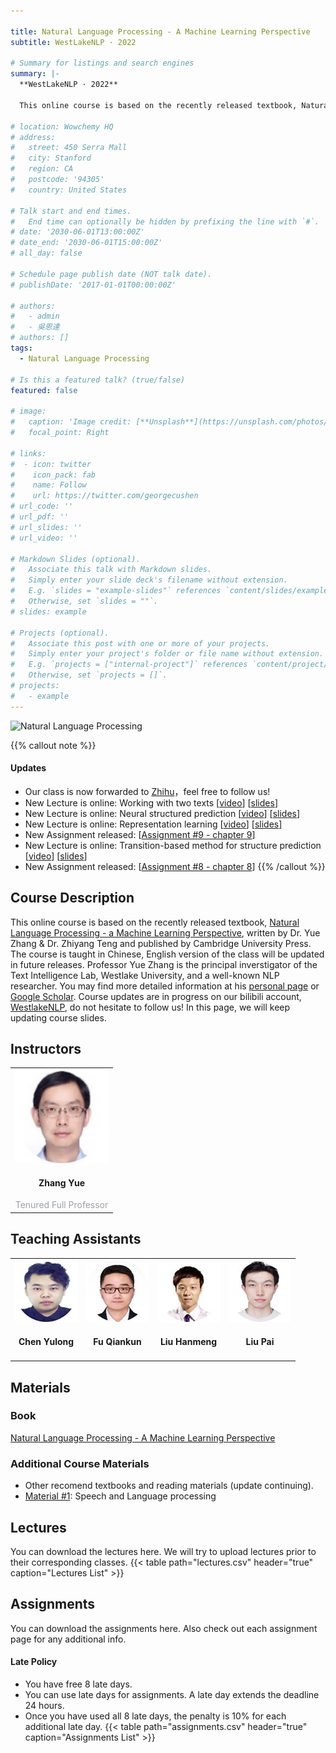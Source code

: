 ```yaml
---

title: Natural Language Processing - A Machine Learning Perspective
subtitle: WestLakeNLP · 2022

# Summary for listings and search engines
summary: |-
  **WestLakeNLP · 2022**
  
  This online course is based on the recently released textbook, Natural Language Processing - a Machine Learning Perspective, written by Dr. Yue Zhang & Dr. Zhiyang Teng and published by Cambridge University Press. The course is taught in Chinese, English version of the class will be updated in future releases. Professor Yue Zhang is the principal inverstigator of the Text Intelligence Lab, Westlake University, and a well-known NLP researcher. You may find more detailed information at his personal page or Google Scholar. Course updates are in progress on our bilibili account, WestlakeNLP, do not hesitate to follow us! In this page, we will keep updating course slides.

# location: Wowchemy HQ
# address:
#   street: 450 Serra Mall
#   city: Stanford
#   region: CA
#   postcode: '94305'
#   country: United States

# Talk start and end times.
#   End time can optionally be hidden by prefixing the line with `#`.
# date: '2030-06-01T13:00:00Z'
# date_end: '2030-06-01T15:00:00Z'
# all_day: false

# Schedule page publish date (NOT talk date).
# publishDate: '2017-01-01T00:00:00Z'

# authors:
#   - admin
#   - 吳恩達
# authors: []
tags:
  - Natural Language Processing

# Is this a featured talk? (true/false)
featured: false

# image:
#   caption: 'Image credit: [**Unsplash**](https://unsplash.com/photos/bzdhc5b3Bxs)'
#   focal_point: Right

# links:
#  - icon: twitter
#    icon_pack: fab
#    name: Follow
#    url: https://twitter.com/georgecushen
# url_code: ''
# url_pdf: ''
# url_slides: ''
# url_video: ''

# Markdown Slides (optional).
#   Associate this talk with Markdown slides.
#   Simply enter your slide deck's filename without extension.
#   E.g. `slides = "example-slides"` references `content/slides/example-slides.md`.
#   Otherwise, set `slides = ""`.
# slides: example

# Projects (optional).
#   Associate this post with one or more of your projects.
#   Simply enter your project's folder or file name without extension.
#   E.g. `projects = ["internal-project"]` references `content/project/deep-learning/index.md`.
#   Otherwise, set `projects = []`.
# projects:
#   - example
---
```


![Natural Language Processing](https://westlakenlp.github.io/nlpml/static_files/presentations/lec.jpg)

{{% callout note %}}
#### **Updates**
+ Our class is now forwarded to [Zhihu](https://www.zhihu.com/education/video-course/1564218549538607104?section_id=1566029317481652224)，feel free to follow us!
+ New Lecture is online: Working with two texts [[video](https://www.bilibili.com/video/BV1td4y1r7pw?t=0.5)] [[slides](https://westlakenlp.github.io/nlpml/static_files/presentations/slide17.pdf)]
+ New Lecture is online: Neural structured prediction [[video](https://www.bilibili.com/video/BV1CG411V7aY?t=5.5)] [[slides](https://westlakenlp.github.io/nlpml/static_files/presentations/slide16.pdf)]
+ New Lecture is online: Representation learning [[video](https://www.bilibili.com/video/BV16v4y1c7uF?t=1.2)] [[slides](https://westlakenlp.github.io/nlpml/static_files/presentations/slide15.pdf)]
+ New Assignment released: [[Assignment #9 - chapter 9](https://westlakenlp.github.io/nlpml/assignments/09_assignment)]
+ New Lecture is online: Transition-based method for structure prediction [[video](https://www.bilibili.com/video/BV13R4y1w7pd?t=2.5)] [[slides](https://westlakenlp.github.io/nlpml/static_files/presentations/slide13.pdf)]
+ New Assignment released: [[Assignment #8 - chapter 8](https://westlakenlp.github.io/nlpml/assignments/08_assignment)]
{{% /callout %}}

## Course Description

This online course is based on the recently released textbook, [Natural Language Processing - a Machine Learning Perspective](https://www.cambridge.org/core_title/gb/509717), written by Dr. Yue Zhang & Dr. Zhiyang Teng and published by Cambridge University Press. The course is taught in Chinese, English version of the class will be updated in future releases. Professor Yue Zhang is the principal inverstigator of the Text Intelligence Lab, Westlake University, and a well-known NLP researcher. You may find more detailed information at his [personal page](https://frcchang.github.io/) or [Google Scholar](https://scholar.google.com/citations?user=6hA7WmUAAAAJ&hl=zh-CN&oi=ao). Course updates are in progress on our bilibili account, [WestlakeNLP](https://space.bilibili.com/639900532), do not hesitate to follow us! In this page, we will keep updating course slides.

## Instructors

<table width="100%" align="center">
    <tr>
        <td align="center" style="margin-bottom:40px"><img src="../../people/faculty/zhangyue.jpg" width="150" height="150" /><h4><a href="https://frcchang.github.io/" style="text-decoration: none;">Zhang Yue</a></h4><font color="#9EA0A4">Tenured Full Professor</font></td>
    </tr>
</table>

## Teaching Assistants

<table width="100%" align="center">
    <tr>
        <td align="center" style="margin-bottom:40px"><img src="../../people/phd/chenyulong.jpg" width="100" height="100"/><h4><a href="https://scholar.google.com/citations?user=8P23zSkAAAAJ&hl=en" style="text-decoration: none;">Chen Yulong</a></h4></td>
        <td align="center" style="margin-bottom:40px"><img src="../../people/phd/fuqiankun.jpg" width="100" height="100"/><h4><a href="https://scholar.google.com/citations?user=UOoP794AAAAJ&hl=zh-CN" style="text-decoration: none;">Fu Qiankun</a></h4></td>
        <td align="center" style="margin-bottom:40px"><img src="../../people/phd/liuhanmeng.jpg" width="100" height="100"/><h4><a href="https://www.dtalg.com/" style="text-decoration: none;">Liu Hanmeng</a></h4></td>   
        <td align="center" style="margin-bottom:40px"><img src="../../people/research_assistants/liupai.jpg" width="100" height="100"/><h4>Liu Pai</h4></td>                        
    </tr>
</table> 

## Materials

### **Book**

[Natural Language Processing - A Machine Learning Perspective](https://www.cambridge.org/core_title/gb/509717)

### **Additional Course Materials**

+ Other recomend textbooks and reading materials (update continuing).
+ [Material #1](https://web.stanford.edu/~jurafsky/slp3/): Speech and Language processing

## Lectures

You can download the lectures here. We will try to upload lectures prior to their corresponding classes.
{{< table path="lectures.csv" header="true" caption="Lectures List" >}}

## Assignments

You can download the assignments here. Also check out each assignment page for any additional info.
#### **Late Policy**
- You have free 8 late days.
- You can use late days for assignments. A late day extends the deadline 24 hours.
- Once you have used all 8 late days, the penalty is 10% for each additional late day.
{{< table path="assignments.csv" header="true" caption="Assignments List" >}}
